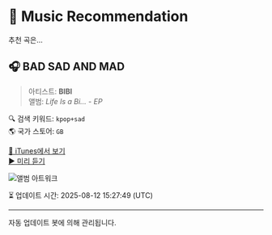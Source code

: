 
# 🎵 Music Recommendation

추천 곡은...

## 🎧 BAD SAD AND MAD  
> 아티스트: **BIBI**  
> 앨범: _Life Is a Bi… - EP_  

🔍 검색 키워드: `kpop+sad`  
🌎 국가 스토어: `GB`

[🔗 iTunes에서 보기](https://music.apple.com/gb/album/bad-sad-and-mad/1564737719?i=1564737722&uo=4)  
[▶️ 미리 듣기](https://audio-ssl.itunes.apple.com/itunes-assets/AudioPreview125/v4/7f/a4/9d/7fa49da4-424e-94ec-e42a-bee8755f176c/mzaf_5905542530449137735.plus.aac.p.m4a)

![앨범 아트워크](https://is1-ssl.mzstatic.com/image/thumb/Music125/v4/77/bd/b4/77bdb4ac-28e8-5dac-d78b-19f6b937804c/dj.xtthpwdr.jpg/100x100bb.jpg)

⏳ 업데이트 시간: 2025-08-12 15:27:49 (UTC)

---
자동 업데이트 봇에 의해 관리됩니다.
